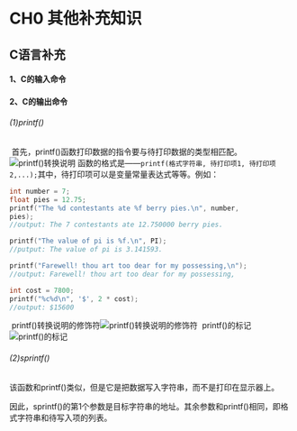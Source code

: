 # CH0 其他补充知识
## C语言补充
#### 1、C的输入命令
#### 2、C的输出命令
###### (1)printf()
​		首先，printf()函数打印数据的指令要与待打印数据的类型相匹配。
![printf()转换说明](E:\z-lab\openCV_tutorials\opencv_notes\printf()转换说明.jpg)
​		函数的格式是——`printf(格式字符串, 待打印项1, 待打印项2,...);`其中，待打印项可以是变量常量表达式等等。例如：

```c
int number = 7;
float pies = 12.75;
printf("The %d contestants ate %f berry pies.\n", number,
pies);
//output: The 7 contestants ate 12.750000 berry pies.

printf("The value of pi is %f.\n", PI);
//putput: The value of pi is 3.141593.

printf("Farewell! thou art too dear for my possessing,\n");
//output: Farewell! thou art too dear for my possessing,

int cost = 7800;
printf("%c%d\n", '$', 2 * cost);
//output: $15600
```

​		printf()转换说明的修饰符![printf()转换说明的修饰符](E:\z-lab\openCV_tutorials\opencv_notes\printf()转换说明的修饰符.jpg)
​		printf()的标记![printf()的标记](E:\z-lab\openCV_tutorials\opencv_notes\printf()的标记.jpg)

###### (2)sprintf()

​		该函数和printf()类似，但是它是把数据写入字符串，而不是打印在显示器上。

​		因此，sprintf()的第1个参数是目标字符串的地址。其余参数和printf()相同，即格式字符串和待写入项的列表。










